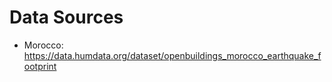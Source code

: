 # Data Sources

- Morocco: <https://data.humdata.org/dataset/openbuildings_morocco_earthquake_footprint>
